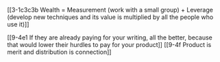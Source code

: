 [[3-1c3c3b Wealth = Measurement (work with a small group) + Leverage (develop new techniques and its value is multiplied by all the people who use it)]]

[[9-4e1 If they are already paying for your writing, all the better, because that would lower their hurdles to pay for your product]]
[[9-4f Product is merit and distribution is connection]]

